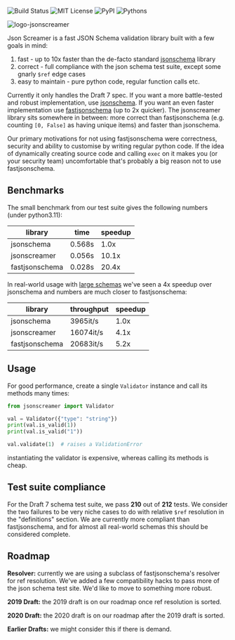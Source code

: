 ![Build Status](https://github.com/SuadeLabs/jsonscreamer/actions/workflows/ci-pipeline.yml/badge.svg)
![MIT License](https://img.shields.io/badge/LICENSE-MIT-yellow.svg)
![PyPI](https://img.shields.io/pypi/v/jsonscreamer.svg)
![Pythons](https://img.shields.io/pypi/pyversions/jsonscreamer.svg)

![logo-jsonscreamer](https://repository-images.githubusercontent.com/979927857/0a75e558-981a-4d73-8f11-f35f0492e6fe)

Json Screamer is a fast JSON Schema validation library built with a few goals in mind:

1. fast - up to 10x faster than the de-facto standard [jsonschema](https://github.com/python-jsonschema/jsonschema) library
2. correct - full compliance with the json schema test suite, except some gnarly `$ref` edge cases
3. easy to maintain - pure python code, regular function calls etc.

Currently it only handles the Draft 7 spec. If you want a more battle-tested and robust implementation, use [jsonschema](https://github.com/python-jsonschema/jsonschema). If you want an even faster implementation use [fastjsonschema](https://github.com/horejsek/python-fastjsonschema) (up to 2x quicker). The jsonscreamer library sits somewhere in between: more correct than fastjsonschema (e.g. counting `[0, False]` as having unique items) and faster than jsonschema.

Our primary motivations for not using fastjsonschema were correctness, security and ability to customise by writing regular python code. If the idea of dynamically creating source code and calling `exec` on it makes you (or your security team) uncomfortable that's probably a big reason not to use fastjsonschema.


## Benchmarks

The small benchmark from our test suite gives the following numbers (under python3.11):

| library | time | speedup |
| --- | --- | --- |
| jsonschema | 0.568s | 1.0x |
| jsonscreamer | 0.056s | 10.1x |
| fastjsonschema | 0.028s | 20.4x |

In real-world usage with [large schemas](https://github.com/SuadeLabs/fire/blob/master/schemas/account.json) we've seen a 4x speedup over jsonschema and numbers are much closer to fastjsonschema:

| library | throughput | speedup |
| --- | --- | --- |
| jsonschema | 3965it/s | 1.0x |
| jsonscreamer | 16074it/s| 4.1x |
| fastjsonschema | 20683it/s | 5.2x |


## Usage

For good performance, create a single `Validator` instance and call its methods many times:

```python
from jsonscreamer import Validator

val = Validator({"type": "string"})
print(val.is_valid(1))
print(val.is_valid("1"))

val.validate(1)  # raises a ValidationError
```

instantiating the validator is expensive, whereas calling its methods is cheap.


## Test suite compliance

For the Draft 7 schema test suite, we pass **210** out of **212** tests. We consider the two failures to be very niche cases to do with relative `$ref` resolution in the "definitions" section. We are currently more compliant than fastjsonschema, and for almost all real-world schemas this should be considered complete.


## Roadmap

**Resolver:** currently we are using a subclass of fastjsonschema's resolver for ref resolution. We've added a few compatibility hacks to pass more of the json schema test site. We'd like to move to something more robust.

**2019 Draft:** the 2019 draft is on our roadmap once ref resolution is sorted.

**2020 Draft:** the 2020 draft is on our roadmap after the 2019 draft is sorted.

**Earlier Drafts:** we might consider this if there is demand.
